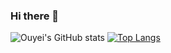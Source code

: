 ### Hi there 👋

<!--
**Ouyei/ouyei** is a ✨ _special_ ✨ repository because its `README.md` (this file) appears on your GitHub profile.

Here are some ideas to get you started:

- 🔭 I’m currently working on ...
- 🌱 I’m currently learning ...
- 👯 I’m looking to collaborate on ...
- 🤔 I’m looking for help with ...
- 💬 Ask me about ...
- 📫 How to reach me: ...
- 😄 Pronouns: ...
- ⚡ Fun fact: ...
-->
![Ouyei's GitHub stats](https://github-readme-stats.vercel.app/api?username=Ouyei&show_icons=true&theme=buefy)
[![Top Langs](https://github-readme-stats.vercel.app/api/top-langs/?username=Ouyei&layout=compact)](https://github.com/Ouyei/github-readme-stats)






